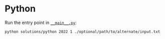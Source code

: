 # Python

Run the entry point in [`__main__.py`](./__main__.py):

```bash
python solutions/python 2022 1 ./optional/path/to/alternate/input.txt
```

